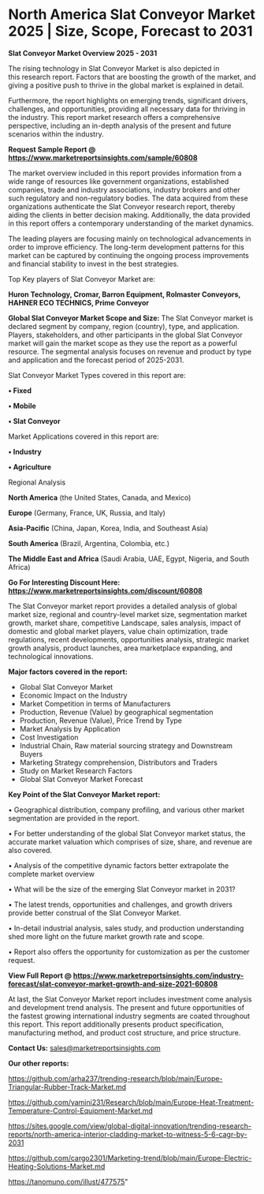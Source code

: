 # North America Slat Conveyor Market 2025 | Size, Scope, Forecast to 2031

<Strong> Slat Conveyor Market Overview 2025 - 2031</strong>

The rising technology in Slat Conveyor Market is also depicted in this research report. Factors that are boosting the growth of the market, and giving a positive push to thrive in the global market is explained in detail.

Furthermore, the report highlights on emerging trends, significant drivers, challenges, and opportunities, providing all necessary data for thriving in the industry. This report market research offers a comprehensive perspective, including an in-depth analysis of the present and future scenarios within the industry.

<strong>Request Sample Report @ <a href=https://www.marketreportsinsights.com/sample/60808>https://www.marketreportsinsights.com/sample/60808</a></strong>

The market overview included in this report provides information from a wide range of resources like government organizations, established companies, trade and industry associations, industry brokers and other such regulatory and non-regulatory bodies. The data acquired from these organizations authenticate the Slat Conveyor research report, thereby aiding the clients in better decision making. Additionally, the data provided in this report offers a contemporary understanding of the market dynamics.

The leading players are focusing mainly on technological advancements in order to improve efficiency. The long-term development patterns for this market can be captured by continuing the ongoing process improvements and financial stability to invest in the best strategies.

Top Key players of Slat Conveyor Market are:

<strong>Huron Technology, Cromar, Barron Equipment, Rolmaster Conveyors, HAHNER ECO TECHNICS, Prime Conveyor</strong>

<strong><b>Global Slat Conveyor Market Scope and Size:</b></strong>
The Slat Conveyor market is declared segment by company, region (country), type, and application. Players, stakeholders, and other participants in the global Slat Conveyor market will gain the market scope as they use the report as a powerful resource. The segmental analysis focuses on revenue and product by type and application and the forecast period of 2025-2031.

Slat Conveyor Market Types covered in this report are:

<strong>• Fixed

• Mobile

• Slat Conveyor</strong>

Market Applications covered in this report are:

<strong>• Industry

• Agriculture</strong> 

Regional Analysis

<strong>North America</strong> (the United States, Canada, and Mexico)

<strong>Europe</strong> (Germany, France, UK, Russia, and Italy)

<strong>Asia-Pacific</strong> (China, Japan, Korea, India, and Southeast Asia)

<strong>South America</strong> (Brazil, Argentina, Colombia, etc.)

<strong>The Middle East and Africa</strong> (Saudi Arabia, UAE, Egypt, Nigeria, and South Africa)

<strong>Go For Interesting Discount Here: <a href=https://www.marketreportsinsights.com/discount/60808>https://www.marketreportsinsights.com/discount/60808</a></strong>

The Slat Conveyor market report provides a detailed analysis of global market size, regional and country-level market size, segmentation market growth, market share, competitive Landscape, sales analysis, impact of domestic and global market players, value chain optimization, trade regulations, recent developments, opportunities analysis, strategic market growth analysis, product launches, area marketplace expanding, and technological innovations.

<strong><b>Major factors covered in the report:</b></strong>
<ul>
  <li>Global Slat Conveyor Market </li>
  <li>Economic Impact on the Industry</li>
  <li>Market Competition in terms of Manufacturers</li>
  <li>Production, Revenue (Value) by geographical segmentation</li>
  <li>Production, Revenue (Value), Price Trend by Type</li>
  <li>Market Analysis by Application</li>
  <li>Cost Investigation</li>
  <li>Industrial Chain, Raw material sourcing strategy and Downstream Buyers</li>
  <li>Marketing Strategy comprehension, Distributors and Traders</li>
  <li>Study on Market Research Factors</li>
  <li>Global Slat Conveyor Market Forecast</li>
</ul>

<strong><b>Key Point of the Slat Conveyor Market report:</b></strong>

• Geographical distribution, company profiling, and various other market segmentation are provided in the report.

• For better understanding of the global Slat Conveyor market status, the accurate market valuation which comprises of size, share, and revenue are also covered.

• Analysis of the competitive dynamic factors better extrapolate the complete market overview

• What will be the size of the emerging Slat Conveyor market in 2031?

• The latest trends, opportunities and challenges, and growth drivers provide better construal of the Slat Conveyor Market.

• In-detail industrial analysis, sales study, and production understanding shed more light on the future market growth rate and scope.

• Report also offers the opportunity for customization as per the customer request.

<strong><b>View Full Report @ <a href=https://www.marketreportsinsights.com/industry-forecast/slat-conveyor-market-growth-and-size-2021-60808>https://www.marketreportsinsights.com/industry-forecast/slat-conveyor-market-growth-and-size-2021-60808</a></b></strong>


At last, the Slat Conveyor Market report includes investment come analysis and development trend analysis. The present and future opportunities of the fastest growing international industry segments are coated throughout this report. This report additionally presents product specification, manufacturing method, and product cost structure, and price structure.

<strong>Contact Us:</strong>
sales@marketreportsinsights.com

<strong>Our other reports:</strong>

<a href=https://github.com/arha237/trending-research/blob/main/Europe-Triangular-Rubber-Track-Market.md>https://github.com/arha237/trending-research/blob/main/Europe-Triangular-Rubber-Track-Market.md</a>

<a href=https://github.com/yamini231/Research/blob/main/Europe-Heat-Treatment-Temperature-Control-Equipment-Market.md>https://github.com/yamini231/Research/blob/main/Europe-Heat-Treatment-Temperature-Control-Equipment-Market.md</a>

<a href=https://sites.google.com/view/global-digital-innovation/trending-research-reports/north-america-interior-cladding-market-to-witness-5-6-cagr-by-2031>https://sites.google.com/view/global-digital-innovation/trending-research-reports/north-america-interior-cladding-market-to-witness-5-6-cagr-by-2031</a>

<a href=https://github.com/cargo2301/Marketing-trend/blob/main/Europe-Electric-Heating-Solutions-Market.md>https://github.com/cargo2301/Marketing-trend/blob/main/Europe-Electric-Heating-Solutions-Market.md</a>

<a href=https://tanomuno.com/illust/477575>https://tanomuno.com/illust/477575</a>"
